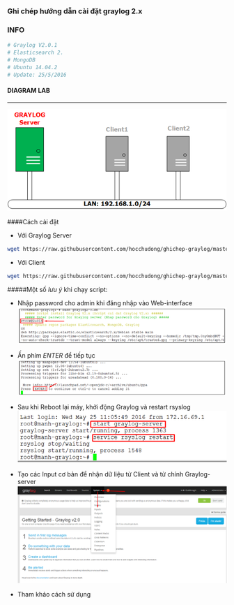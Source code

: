 ﻿### Ghi chép hướng dẫn cài đặt graylog 2.x

### INFO
```sh
# Graylog V2.0.1
# Elasticsearch 2.
# MongoDB 
# Ubuntu 14.04.2
# Update: 25/5/2016
```

#### DIAGRAM LAB
*** 
![Topo LAB](images/grayloglab.png)

####Cách cài đặt

 - Với Graylog Server
 ```sh
 wget https://raw.githubusercontent.com/hocchudong/ghichep-graylog/master/graylog/graylog-scripts/graylog2-0.sh
 ```
 - Với Client
 ```sh
 wget https://raw.githubusercontent.com/hocchudong/ghichep-graylog/master/graylog/graylog-scripts/graylog-collector.sh
 ```
 
 #####Một số *lưu ý* khi chạy script:
 
 - Nhập password cho admin khi đăng nhập vào Web-interface
 ![NOTE1](images/1.png)

 - Ấn phím *ENTER* để tiếp tục
 ![NOTE2](images/2.png)

 - Sau khi Reboot lại máy, khởi động Graylog và restart rsyslog
 ![NOTE3](images/3.png)

 - Tạo các Input cơ bản để nhận dữ liệu từ Client và từ chính Graylog-server
 ![NOTE4](images/4.png)
 
- Tham khảo cách sử dụng
